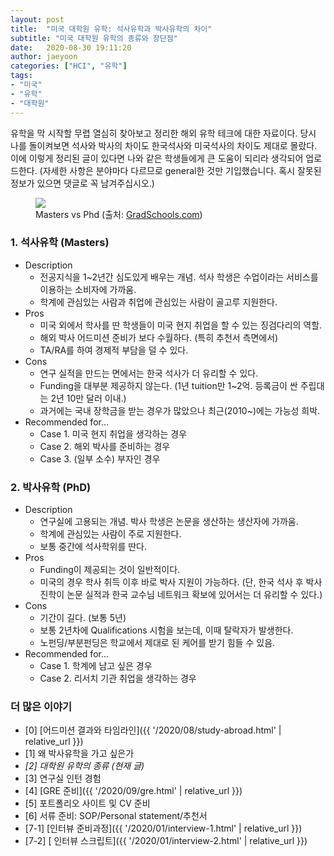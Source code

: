 ```yaml
---
layout: post
title:  "미국 대학원 유학: 석사유학과 박사유학의 차이"
subtitle: "미국 대학원 유학의 종류와 장단점"
date:   2020-08-30 19:11:20
author: jaeyoon
categories: ["HCI", "유학"]
tags:
- "미국"
- "유학"
- "대학원"
---
```




유학을 막 시작할 무렵 열심히 찾아보고 정리한 해외 유학 테크에 대한 자료이다. 당시 나를 돌이켜보면 석사와 박사의 차이도 한국석사와 미국석사의 차이도 제대로 몰랐다. 이에 이렇게 정리된 글이 있다면 나와 같은 학생들에게 큰 도움이 되리라 생각되어 업로드한다. (자세한 사항은 분야마다 다르므로 general한 것만 기입했습니다. 혹시 잘못된 정보가 있으면 댓글로 꼭 남겨주십시오.)

<figure><img data-action="zoom" src="https://www.gradschools.com/sites/all/files/public/images/MastersvsPh.D.%281%29.JPG"><figcaption> Masters vs Phd (출처: <a href="https://www.gradschools.com/get-informed/before-you-apply/choosing-graduate-program/masters-vs-phd" target="_blank">GradSchools.com</a>) </figcaption></figure>


### 1. 석사유학 (Masters)

* Description
  * 전공지식을 1~2년간 심도있게 배우는 개념. 석사 학생은 수업이라는 서비스를 이용하는 소비자에 가까움. 
  * 학계에 관심있는 사람과 취업에 관심있는 사람이 골고루 지원한다.
* Pros
  * 미국 외에서 학사를 딴 학생들이 미국 현지 취업을 할 수 있는 징검다리의 역할.
  * 해외 박사 어드미션 준비가 보다 수월하다. (특히 추천서 측면에서)
  * TA/RA를 하여 경제적 부담을 덜 수 있다.
* Cons
  * 연구 실적을 만드는 면에서는 한국 석사가 더 유리할 수 있다.
  * Funding을 대부분 제공하지 않는다. (1년 tuition만 1~2억. 등록금이 싼 주립대는 2년 10만 달러 이내.)
  * 과거에는 국내 장학금을 받는 경우가 많았으나 최근(2010~)에는 가능성 희박.
* Recommended for... 
  * Case 1. 미국 현지 취업을 생각하는 경우
  * Case 2. 해외 박사를 준비하는 경우
  * Case 3. (일부 소수) 부자인 경우



### 2. 박사유학 (PhD)

- Description
  - 연구실에 고용되는 개념. 박사 학생은 논문을 생산하는 생산자에 가까움.
  - 학계에 관심있는 사람이 주로 지원한다.
  - 보통 중간에 석사학위를 딴다.
- Pros
  - Funding이 제공되는 것이 일반적이다.
  - 미국의 경우 학사 취득 이후 바로 박사 지원이 가능하다. (단, 한국 석사 후 박사 진학이 논문 실적과 한국 교수님 네트워크 확보에 있어서는 더 유리할 수 있다.)
- Cons
  - 기간이 길다. (보통 5년)
  - 보통 2년차에 Qualifications 시험을 보는데, 이때 탈락자가 발생한다.
  - 노펀딩/부분펀딩은 학교에서 제대로 된 케어를 받기 힘들 수 있음.
- Recommended for...
  - Case 1. 학계에 남고 싶은 경우
  - Case 2. 리서치 기관 취업을 생각하는 경우



### 더 많은 이야기

- [0] [어드미션 결과와 타임라인]({{ '/2020/08/study-abroad.html' | relative_url }})
- [1] 왜 박사유학을 가고 싶은가
- *[2] 대학원 유학의 종류 (현재 글)* 
- [3] 연구실 인턴 경험
- [4] [GRE 준비]({{ '/2020/09/gre.html' | relative_url }})
- [5] 포트폴리오 사이트 및 CV 준비
- [6] 서류 준비: SOP/Personal statement/추천서
- [7-1] [인터뷰 준비과정]({{ '/2020/01/interview-1.html' | relative_url }})
- [7-2] [ 인터뷰 스크립트]({{ '/2020/01/interview-2.html' | relative_url }})